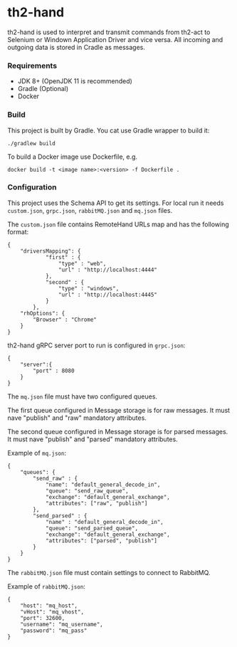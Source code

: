 # th2-hand

th2-hand is used to interpret and transmit commands from th2-act to Selenium or Windown Application Driver and vice versa.
All incoming and outgoing data is stored in Cradle as messages.

### Requirements

* JDK 8+ (OpenJDK 11 is recommended)
* Gradle (Optional)
* Docker

### Build

This project is built by Gradle.
You cat use Gradle wrapper to build it:
``` shell script
./gradlew build
```
To build a Docker image use Dockerfile, 
e.g.
``` shell script
docker build -t <image name>:<version> -f Dockerfile .
``` 

### Configuration

This project uses the Schema API to get its settings.
For local run it needs `custom.json`, `grpc.json`, `rabbitMQ.json` and `mq.json` files.

The `custom.json` file contains RemoteHand URLs map and has the following format:
```
{
	"driversMapping": {
    		"first" : {
    			"type" : "web",
    			"url" : "http://localhost:4444"
    		},
    		"second" : {
    			"type" : "windows",
    			"url" : "http://localhost:4445"
    		}
    	},
    "rhOptions": {
        "Browser" : "Chrome"
    }
}
```

th2-hand gRPC server port to run is configured in `grpc.json`:
```
{
	"server":{
		"port" : 8080
	}
}
```

The `mq.json` file must have two configured queues. 

The first queue configured in Message storage is for raw messages. It must nave "publish" and "raw" mandatory attributes. 

The second queue configured in Message storage is for parsed messages. It must nave "publish" and "parsed" mandatory attributes.

Example of `mq.json`:
```
{
	"queues": {
		"send_raw" : {
			"name": "default_general_decode_in",
			"queue": "send_raw_queue",
			"exchange": "default_general_exchange",
			"attributes": ["raw", "publish"]
		},
		"send_parsed" : {
			"name" : "default_general_decode_in",
			"queue": "send_parsed_queue",
			"exchange": "default_general_exchange",
			"attributes": ["parsed", "publish"]
		}
	}
}
```

The `rabbitMQ.json` file must contain settings to connect to RabbitMQ.

Example of `rabbitMQ.json`:
```
{
	"host": "mq_host",
	"vHost": "mq_vhost",
	"port": 32600,
	"username": "mq_username",
	"password": "mq_pass"
}
```